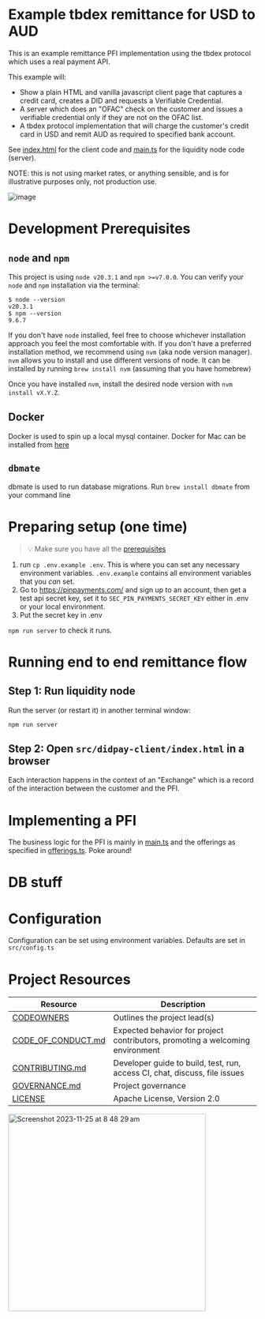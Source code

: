 # Example tbdex remittance for USD to AUD

This is an example remittance PFI implementation using the tbdex protocol which uses a real payment API.

This example will: 

* Show a plain HTML and vanilla javascript client page that captures a credit card, creates a DID and requests a Verifiable Credential.
* A server which does an "OFAC" check on the customer and issues a verifiable credential only if they are not on the OFAC list.
* A tbdex protocol implementation that will charge the customer's credit card in USD and remit AUD as required to specified bank account.

See [index.html](src/didpay-client/index.html) for the client code and [main.ts](src/main.ts) for the liquidity node code (server).

NOTE: this is not using market rates, or anything sensible, and is for illustrative purposes only, not production use.  

![image](https://github.com/TBD54566975/example-pfi-aud-usd-tbdex/assets/14976/6db08cbb-c0f0-4881-a120-214c33a60443)


# Development Prerequisites

## `node` and `npm`
This project is using `node v20.3.1` and `npm >=v7.0.0`. You can verify your `node` and `npm` installation via the terminal:

```
$ node --version
v20.3.1
$ npm --version
9.6.7
```

If you don't have `node` installed, feel free to choose whichever installation approach you feel the most comfortable with. If you don't have a preferred installation method, we recommend using `nvm` (aka node version manager). `nvm` allows you to install and use different versions of node. It can be installed by running `brew install nvm` (assuming that you have homebrew)

Once you have installed `nvm`, install the desired node version with `nvm install vX.Y.Z`.

## Docker
Docker is used to spin up a local mysql container. Docker for Mac can be installed from [here](https://docs.docker.com/desktop/install/mac-install/)

## `dbmate`
dbmate is used to run database migrations. Run `brew install dbmate` from your command line

# Preparing setup (one time)

> 💡 Make sure you have all the [prerequisites](#development-prerequisites)

1) run `cp .env.example .env`. This is where you can set any necessary environment variables. `.env.example` contains all environment variables that you _can_ set.
2) Go to https://pinpayments.com/ and sign up to an account, then get a test api secret key, set it to `SEC_PIN_PAYMENTS_SECRET_KEY` either in .env or your local environment.
3) Put the secret key in .env

`npm run server` to check it runs. 

# Running end to end remittance flow

## Step 1: Run liquidity node  

Run the server (or restart it) in another terminal window: 

`npm run server`

## Step 2: Open `src/didpay-client/index.html` in a browser

Each interaction happens in the context of an "Exchange" which is a record of the interaction between the customer and the PFI.

# Implementing a PFI

The business logic for the PFI is mainly in [main.ts](src/main.ts) and the offerings as specified in [offerings.ts](src/offerings.ts). Poke around!


# DB stuff

# Configuration
Configuration can be set using environment variables. Defaults are set in `src/config.ts`

# Project Resources

| Resource                                   | Description                                                                    |
| ------------------------------------------ | ------------------------------------------------------------------------------ |
| [CODEOWNERS](./CODEOWNERS)                 | Outlines the project lead(s)                                                   |
| [CODE_OF_CONDUCT.md](./CODE_OF_CONDUCT.md) | Expected behavior for project contributors, promoting a welcoming environment |
| [CONTRIBUTING.md](./CONTRIBUTING.md)       | Developer guide to build, test, run, access CI, chat, discuss, file issues     |
| [GOVERNANCE.md](./GOVERNANCE.md)           | Project governance                                                             |
| [LICENSE](./LICENSE)                       | Apache License, Version 2.0                                                    |

<img width="400" alt="Screenshot 2023-11-25 at 8 48 29 am" src="https://github.com/TBD54566975/example-aud-usd-pfi/assets/14976/2f86b963-b63e-4f68-a277-a0b5882d7385">

